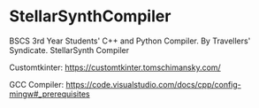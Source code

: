 # StellarSynthCompiler
BSCS 3rd Year Students' C++ and Python Compiler. By Travellers' Syndicate. StellarSynth Compiler

Customtkinter:
https://customtkinter.tomschimansky.com/

GCC Compiler:
https://code.visualstudio.com/docs/cpp/config-mingw#_prerequisites
